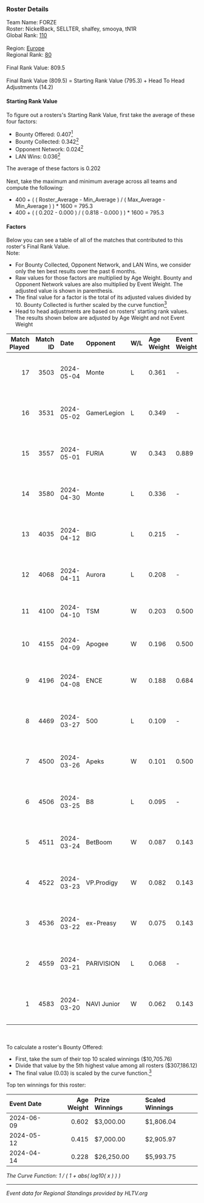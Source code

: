 ### Roster Details<br />
Team Name: FORZE<br />
Roster: NickelBack, SELLTER, shalfey, smooya, tN1R<br />
Global Rank: [110](../../standings_global_2024_09_07.md)<br />
<br />
Region: [Europe]( ../../standings_europe_2024_09_07.md)<br />
Regional Rank: [80]( ../../standings_europe_2024_09_07.md)<br />
<br />
Final Rank Value:  809.5<br />
<br />
Final Rank Value (809.5) = Starting Rank Value (795.3) + Head To Head Adjustments (14.2)<br />

#### Starting Rank Value<br />
To figure out a rosters's Starting Rank Value, first take the average of these four factors:<br />
- Bounty Offered: 0.407[<sup>1</sup>](#table2)
- Bounty Collected: 0.342[<sup>2</sup>](#table1)
- Opponent Network: 0.024[<sup>2</sup>](#table1)
- LAN Wins: 0.036[<sup>2</sup>](#table1)

The average of these factors is 0.202<br />
<br />
Next, take the maximum and minimum average across all teams and compute the following:<br />
- 400 + ( ( Roster_Average - Min_Average ) / ( Max_Average - Min_Average ) ) * 1600 = 795.3
- 400 + ( ( 0.202 - 0.000 ) / ( 0.818 - 0.000 ) ) * 1600 = 795.3


#### Factors<br />
Below you can see a table of all of the matches that contributed to this roster's Final Rank Value.<br />
Note:<br />

- For Bounty Collected, Opponent Network, and LAN Wins, we consider only the ten best results over the past 6 months.
- Raw values for those factors are multiplied by Age Weight. Bounty and Opponent Network values are also multiplied by Event Weight. The adjusted value is shown in parenthesis.
- The final value for a factor is the total of its adjusted values divided by 10. Bounty Collected is further scaled by the curve function[<sup>3</sup>](#curveFunction)
- Head to head adjustments are based on rosters' starting rank values. The results shown below are adjusted by Age Weight and not Event Weight
<span id="table1"></span><br />


| Match Played | Match ID | Date       | Opponent    | W/L | Age Weight | Event Weight | Bounty Collected | Opponent Network | LAN Wins  | H2H Adj. | Roster                                     |
| -: | -: | :- | :- | :- | :- | :- | :- | :- | :- | -: | :- |
|           17 |     3503 | 2024-05-04 | Monte       | L   | 0.361      | -            | -                | -                | -         |    -3.54 | NickelBack, SELLTER, shalfey, smooya, tN1R |
|           16 |     3531 | 2024-05-02 | GamerLegion | L   | 0.349      | -            | -                | -                | -         |    -2.26 | NickelBack, SELLTER, shalfey, smooya, tN1R |
|           15 |     3557 | 2024-05-01 | FURIA       | W   | 0.343      | 0.889        | 0.319 (0.097)    | 0.530 (0.161)    | 1 (0.343) |    10.68 | NickelBack, SELLTER, shalfey, smooya, tN1R |
|           14 |     3580 | 2024-04-30 | Monte       | L   | 0.336      | -            | -                | -                | -         |    -3.24 | NickelBack, SELLTER, shalfey, smooya, tN1R |
|           13 |     4035 | 2024-04-12 | BIG         | L   | 0.215      | -            | -                | -                | -         |    -0.65 | kelieN, SELLTER, shalfey, sstiNiX, tN1R    |
|           12 |     4068 | 2024-04-11 | Aurora      | L   | 0.208      | -            | -                | -                | -         |    -0.20 | kelieN, SELLTER, shalfey, sstiNiX, tN1R    |
|           11 |     4100 | 2024-04-10 | TSM         | W   | 0.203      | 0.500        | 0.004 (0.000)    | 0.013 (0.001)    | 0 (0.000) |     1.78 | kelieN, SELLTER, shalfey, spirit, tN1R     |
|           10 |     4155 | 2024-04-09 | Apogee      | W   | 0.196      | 0.500        | 0.006 (0.001)    | 0.206 (0.020)    | 0 (0.000) |     2.61 | kelieN, SELLTER, shalfey, spirit, tN1R     |
|            9 |     4196 | 2024-04-08 | ENCE        | W   | 0.188      | 0.684        | 0.131 (0.017)    | 0.342 (0.044)    | 0 (0.000) |     5.50 | kelieN, SELLTER, shalfey, sstiNiX, tN1R    |
|            8 |     4469 | 2024-03-27 | 500         | L   | 0.109      | -            | -                | -                | -         |    -2.39 | gokushima, r3salt, SELLTER, shalfey, tN1R  |
|            7 |     4500 | 2024-03-26 | Apeks       | W   | 0.101      | 0.500        | 0.013 (0.001)    | 0.071 (0.004)    | 0 (0.000) |     1.44 | gokushima, r3salt, SELLTER, shalfey, tN1R  |
|            6 |     4506 | 2024-03-25 | B8          | L   | 0.095      | -            | -                | -                | -         |    -0.57 | gokushima, r3salt, SELLTER, shalfey, tN1R  |
|            5 |     4511 | 2024-03-24 | BetBoom     | W   | 0.087      | 0.143        | 0.230 (0.003)    | 0.554 (0.007)    | 0 (0.000) |     2.54 | gokushima, r3salt, SELLTER, shalfey, tN1R  |
|            4 |     4522 | 2024-03-23 | VP.Prodigy  | W   | 0.082      | 0.143        | 0.020 (0.000)    | 0.255 (0.003)    | 0 (0.000) |     1.39 | gokushima, r3salt, SELLTER, shalfey, tN1R  |
|            3 |     4536 | 2024-03-22 | ex-Preasy   | W   | 0.075      | 0.143        | 0.003 (0.000)    | 0.018 (0.000)    | 0 (0.000) |     0.79 | gokushima, r3salt, SELLTER, shalfey, tN1R  |
|            2 |     4559 | 2024-03-21 | PARIVISION  | L   | 0.068      | -            | -                | -                | -         |    -0.34 | gokushima, r3salt, SELLTER, shalfey, tN1R  |
|            1 |     4583 | 2024-03-20 | NAVI Junior | W   | 0.062      | 0.143        | 0.001 (0.000)    | 0.110 (0.001)    | 0 (0.000) |     0.67 | gokushima, r3salt, SELLTER, shalfey, tN1R  |

<br />
<span id="table2"></span><br />
To calculate a roster's Bounty Offered:<br />

- First, take the sum of their top 10 scaled winnings ($10,705.76)
- Divide that value by the 5th highest value among all rosters ($307,186.12)
- The final value (0.03) is scaled by the curve function.[<sup>3</sup>](#curveFunction)

Top ten winnings for this roster:<br />

| Event Date | Age Weight | Prize Winnings | Scaled Winnings |
| :- | -: | :- | :- |
| 2024-06-09 |      0.602 | $3,000.00      | $1,806.04       |
| 2024-05-12 |      0.415 | $7,000.00      | $2,905.97       |
| 2024-04-14 |      0.228 | $26,250.00     | $5,993.75       |


<span id="curveFunction"></span>_The Curve Function: 1 / ( 1 + abs( log10( x ) ) )_<br />

---
_Event data for Regional Standings provided by HLTV.org_<br />
